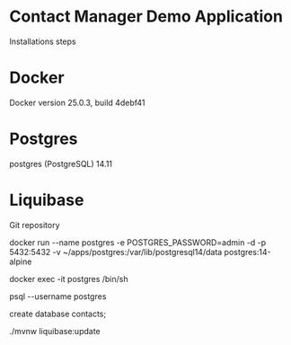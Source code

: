 
Contact Manager Demo Application
======

Installations steps

Docker
======
Docker version 25.0.3, build 4debf41

Postgres
======
postgres (PostgreSQL) 14.11


Liquibase
=======

Git repository




docker run --name postgres -e POSTGRES_PASSWORD=admin -d -p 5432:5432 -v ~/apps/postgres:/var/lib/postgresql14/data postgres:14-alpine

docker exec -it postgres /bin/sh

psql --username postgres

create database contacts;

[comment]: <> (create user cadmin;)

[comment]: <> (alter user cadmin password 'Test1234';)

[comment]: <> (grant all privileges on database contacts to cadmin;)

./mvnw liquibase:update
